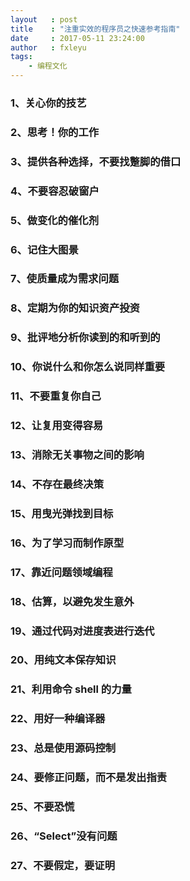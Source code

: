```yaml
---
layout   : post
title    : "注重实效的程序员之快速参考指南"
date     : 2017-05-11 23:24:00
author   : fxleyu
tags:
    - 编程文化
---
```

### 1、关心你的技艺

### 2、思考！你的工作


### 3、提供各种选择，不要找蹩脚的借口

### 4、不要容忍破窗户

### 5、做变化的催化剂

### 6、记住大图景

### 7、使质量成为需求问题

### 8、定期为你的知识资产投资

### 9、批评地分析你读到的和听到的

### 10、你说什么和你怎么说同样重要

### 11、不要重复你自己

### 12、让复用变得容易

### 13、消除无关事物之间的影响

### 14、不存在最终决策

### 15、用曳光弹找到目标

### 16、为了学习而制作原型

### 17、靠近问题领域编程

### 18、估算，以避免发生意外

### 19、通过代码对进度表进行迭代

### 20、用纯文本保存知识

### 21、利用命令 shell 的力量

### 22、用好一种编译器

### 23、总是使用源码控制

### 24、要修正问题，而不是发出指责

### 25、不要恐慌

### 26、“Select”没有问题

### 27、不要假定，要证明

